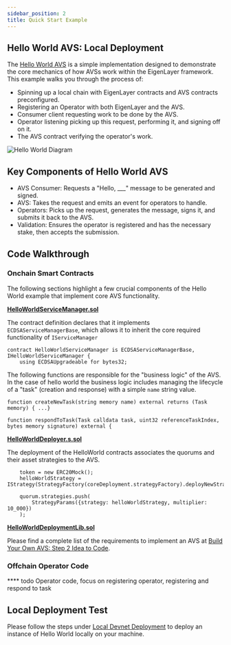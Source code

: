 ```yaml
---
sidebar_position: 2
title: Quick Start Example
---
```


## Hello World AVS: Local Deployment
The [Hello World AVS](https://github.com/Layr-Labs/hello-world-avs) is a simple implementation designed to demonstrate the core mechanics of how AVSs work within the EigenLayer framework. This example walks you through the process of:
- Spinning up a local chain with EigenLayer contracts and AVS contracts preconfigured.
- Registering an Operator with both EigenLayer and the AVS.
- Consumer client requesting work to be done by the AVS.
- Operator listening picking up this request, performing it, and signing off on it.
- The AVS contract verifying the operator's work.

![Hello World Diagram](/img/avs/hello-world-diagram-v2.png)

## Key Components of Hello World AVS
- AVS Consumer: Requests a "Hello, ___" message to be generated and signed.
- AVS: Takes the request and emits an event for operators to handle.
- Operators: Picks up the request, generates the message, signs it, and submits it back to the AVS.
- Validation: Ensures the operator is registered and has the necessary stake, then accepts the submission.


## Code Walkthrough

### Onchain Smart Contracts

The following sections highlight a few crucial components of the Hello World example that implement core AVS functionality. 

**[HelloWorldServiceManager.sol](https://github.com/Layr-Labs/hello-world-avs/blob/master/contracts/src/HelloWorldServiceManager.sol)**

The contract definition declares that it implements `ECDSAServiceManagerBase`, which allows it to inherit the core required functionality of `IServiceManager`
```solidity
contract HelloWorldServiceManager is ECDSAServiceManagerBase, IHelloWorldServiceManager {
    using ECDSAUpgradeable for bytes32;
```

The following functions are responsible for the "business logic" of the AVS. In the case of hello world the business logic includes managing the lifecycle of a "task" (creation and response) with a simple `name` string value.
```solidity
function createNewTask(string memory name) external returns (Task memory) { ...}

function respondToTask(Task calldata task, uint32 referenceTaskIndex, bytes memory signature) external {
```

**[HelloWorldDeployer.s.sol](https://github.com/Layr-Labs/hello-world-avs/blob/master/contracts/script/HelloWorldDeployer.s.sol)**

The deployment of the HelloWorld contracts associates the quorums and their asset strategies to the AVS.

```solidity
    token = new ERC20Mock();
    helloWorldStrategy = IStrategy(StrategyFactory(coreDeployment.strategyFactory).deployNewStrategy(token));

    quorum.strategies.push(
        StrategyParams({strategy: helloWorldStrategy, multiplier: 10_000})
    );
```


**[HelloWorldDeploymentLib.sol](https://github.com/Layr-Labs/hello-world-avs/blob/master/contracts/script/utils/HelloWorldDeploymentLib.sol)**



Please find a complete list of the requirements to implement an AVS at [Build Your Own AVS: Step 2 Idea to Code](/docs/developers/how-to-build-an-avs.md#step-2-idea-to-code-building-and-deploying-your-avs-locally).

### Offchain Operator Code

**** todo
Operator code, focus on registering operator, registering and respond to task






### 




## Local Deployment Test

Please follow the steps under [Local Devnet Deployment](https://github.com/Layr-Labs/hello-world-avs?tab=readme-ov-file#local-devnet-deployment) to deploy an instance of Hello World locally on your machine.

